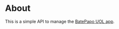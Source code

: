 # About

This is a simple API to manage the [BatePapo UOL app](https://github.com/antonioeprado/projeto5-batepapouol).
